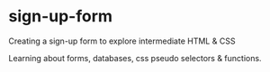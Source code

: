 # sign-up-form
Creating a sign-up form to explore intermediate HTML &amp; CSS

Learning about forms, databases, css pseudo selectors & functions.
